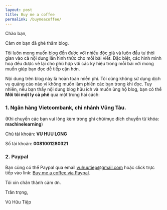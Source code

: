 ```yaml
---
layout: post
title: Buy me a coffee 
permalink: /buymeacoffee/
---
```


Chào bạn,

Cảm ơn bạn đã ghé thăm blog.

Tôi luôn mong muốn blog đến được với nhiều độc giả và luôn đầu tư thời gian vào cả nội dung lẫn hình thức cho mỗi bài viết. Đặc biệt, các hình minh hoạ đều được vẽ lại cho phù hợp với các ký hiệu trong mỗi bài với mong muốn giúp bạn đọc dễ tiếp cận hơn.

Nội dung trên blog này là hoàn toàn miễn phí. Tôi cũng không sử dụng dịch vụ quảng cáo nào vì không muốn làm phiền các bạn trong khi đọc. Tuy nhiên, nếu bạn thấy nội dung blog hữu ích và muốn ủng hộ blog, bạn có thể **Mời tôi một ly cà phê** qua một trong hai cách:

### 1. Ngân hàng Vietcombank, chi nhánh Vũng Tàu. 
(Khi chuyển các bạn vui lòng kèm trong ghi chú/mục đích chuyển từ khóa: **machinelearning**)

Chủ tài khoản: **VU HUU LONG**

Số tài khoản: **0081001280321**

### 2. Paypal 
Bạn cũng có thể Paypal qua email vuhuutiep@gmail.com hoặc click trực tiếp vào link:
[Buy me a coffee via Paypal](https://www.paypal.com/donate/?token=YVX1jGEgygtjRBc3vX8otZqYqi8Pj2rLdGc4iA3nByJi4WfmLl2YXmleWbPlTYxmTYqH0m).

Tôi xin chân thành cảm ơn. 

Trân trọng,

Vũ Hữu Tiệp 



